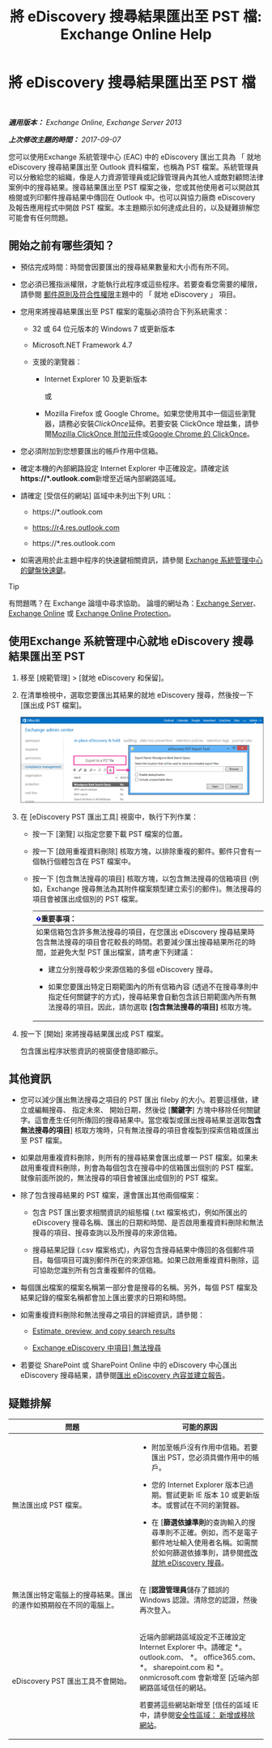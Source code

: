 ﻿---
title: '將 eDiscovery 搜尋結果匯出至 PST 檔: Exchange Online Help'
TOCTitle: 將 eDiscovery 搜尋結果匯出至 PST 檔
ms:assetid: bc47f5f9-d056-4b69-b669-ae65fad541c8
ms:mtpsurl: https://technet.microsoft.com/zh-tw/library/Dn440164(v=EXCHG.150)
ms:contentKeyID: 59637247
ms.date: 05/23/2018
mtps_version: v=EXCHG.150
ms.translationtype: MT
---

# 將 eDiscovery 搜尋結果匯出至 PST 檔

 

_**適用版本：** Exchange Online, Exchange Server 2013_

_**上次修改主題的時間：** 2017-09-07_

您可以使用Exchange 系統管理中心 (EAC) 中的 eDiscovery 匯出工具為 「 就地 eDiscovery 搜尋結果匯出至 Outlook 資料檔案，也稱為 PST 檔案。系統管理員可以分散給您的組織，像是人力資源管理員或記錄管理員內其他人或敵對顧問法律案例中的搜尋結果。搜尋結果匯出至 PST 檔案之後，您或其他使用者可以開啟其檢閱或列印郵件搜尋結果中傳回在 Outlook 中。也可以與協力廠商 eDiscovery 及報告應用程式中開啟 PST 檔案。本主題顯示如何達成此目的，以及疑難排解您可能會有任何問題。

## 開始之前有哪些須知？

  - 預估完成時間：時間會因要匯出的搜尋結果數量和大小而有所不同。

  - 您必須已獲指派權限，才能執行此程序或這些程序。若要查看您需要的權限，請參閱 [郵件原則及符合性權限](messaging-policy-and-compliance-permissions-exchange-2013-help.md)主題中的 「 就地 eDiscovery 」 項目。

  - 您用來將搜尋結果匯出至 PST 檔案的電腦必須符合下列系統需求：
    
      - 32 或 64 位元版本的 Windows 7 或更新版本
    
      - Microsoft.NET Framework 4.7
    
      - 支援的瀏覽器：
        
          - Internet Explorer 10 及更新版本
            
            或
        
          - Mozilla Firefox 或 Google Chrome。如果您使用其中一個這些瀏覽器，請務必安裝*ClickOnce*延伸。若要安裝 ClickOnce 增益集，請參閱[Mozilla ClickOnce 附加元件](https://addons.mozilla.org/en-us/firefox/search/?q=clickonce%26cat=1%2c0%26appver=%26platform=)或[Google Chrome 的 ClickOnce](https://chrome.google.com/webstore/search/clickonce?_category=extensions)。

  - 您必須附加到您想要匯出的帳戶作用中信箱。

  - 確定本機的內部網路設定 Internet Explorer 中正確設定。請確定該**https://\*.outlook.com**新增至近端內部網路區域。

  - 請確定 \[受信任的網站\] 區域中未列出下列 URL：
    
      - https://\*.outlook.com
    
      - https://r4.res.outlook.com
    
      - https://\*.res.outlook.com

  - 如需適用於此主題中程序的快速鍵相關資訊，請參閱 [Exchange 系統管理中心的鍵盤快速鍵](keyboard-shortcuts-in-the-exchange-admin-center-exchange-online-protection-help.md)。


> [!TIP]  
> 有問題嗎？在 Exchange 論壇中尋求協助。 論壇的網址為：<a href="https://go.microsoft.com/fwlink/p/?linkid=60612">Exchange Server</a>、 <a href="https://go.microsoft.com/fwlink/p/?linkid=267542">Exchange Online</a> 或 <a href="https://go.microsoft.com/fwlink/p/?linkid=285351">Exchange Online Protection</a>。




## 使用Exchange 系統管理中心就地 eDiscovery 搜尋結果匯出至 PST

1.  移至 \[規範管理\] \> \[就地 eDiscovery 和保留\]。

2.  在清單檢視中，選取您要匯出其結果的就地 eDiscovery 搜尋，然後按一下 \[匯出成 PST 檔案\]。
    
    ![匯出到 PST 檔案](images/Dn440164.1ebee2ac-89b3-49fa-b70c-a07c9a65f958(EXCHG.150).gif "匯出到 PST 檔案")  

3.  在 \[eDiscovery PST 匯出工具\] 視窗中，執行下列作業：
    
      - 按一下 \[瀏覽\] 以指定您要下載 PST 檔案的位置。
    
      - 按一下 \[啟用重複資料刪除\] 核取方塊，以排除重複的郵件。郵件只會有一個執行個體包含在 PST 檔案中。
    
      - 按一下 \[包含無法搜尋的項目\] 核取方塊，以包含無法搜尋的信箱項目 (例如，Exchange 搜尋無法為其附件檔案類型建立索引的郵件)。無法搜尋的項目會被匯出成個別的 PST 檔案。
        
        <table>
        <colgroup>
        <col style="width: 100%" />
        </colgroup>
        <thead>
        <tr class="header">
        <th><img src="images/Bb124558.important(EXCHG.150).gif" title="重要事項" alt="重要事項" />重要事項：</th>
        </tr>
        </thead>
        <tbody>
        <tr class="odd">
        <td>如果信箱包含許多無法搜尋的項目，在您匯出 eDiscovery 搜尋結果時包含無法搜尋的項目會花較長的時間。若要減少匯出搜尋結果所花的時間，並避免大型 PST 匯出檔案，請考慮下列建議：
        <ul>
        <li><p>建立分別搜尋較少來源信箱的多個 eDiscovery 搜尋。</p></li>
        <li><p>如果您要匯出特定日期範圍內的所有信箱內容 (透過不在搜尋準則中指定任何關鍵字的方式)，搜尋結果會自動包含該日期範圍內所有無法搜尋的項目。因此，請勿選取 <strong>[包含無法搜尋的項目]</strong> 核取方塊。</p></li>
        </ul></td>
        </tr>
        </tbody>
        </table>


4.  按一下 \[開始\] 來將搜尋結果匯出成 PST 檔案。
    
    包含匯出程序狀態資訊的視窗便會隨即顯示。

## 其他資訊

  - 您可以減少匯出無法搜尋之項目的 PST 匯出 fileby 的大小。若要這樣做，建立或編輯搜尋、 指定未來、 開始日期，然後從 \[**關鍵字**\] 方塊中移除任何關鍵字。這會產生任何所傳回的搜尋結果中。當您複製或匯出搜尋結果並選取**包含無法搜尋的項目**\] 核取方塊時，只有無法搜尋的項目會複製到探索信箱或匯出至 PST 檔案。

  - 如果啟用重複資料刪除，則所有的搜尋結果會匯出成單一 PST 檔案。如果未啟用重複資料刪除，則會為每個包含在搜尋中的信箱匯出個別的 PST 檔案。就像前面所說的，無法搜尋的項目會被匯出成個別的 PST 檔案。

  - 除了包含搜尋結果的 PST 檔案，還會匯出其他兩個檔案：
    
      - 包含 PST 匯出要求相關資訊的組態檔 (.txt 檔案格式)，例如所匯出的 eDiscovery 搜尋名稱、匯出的日期和時間、是否啟用重複資料刪除和無法搜尋的項目、搜尋查詢以及所搜尋的來源信箱。
    
      - 搜尋結果記錄 (.csv 檔案格式)，內容包含搜尋結果中傳回的各個郵件項目。每個項目可識別郵件所在的來源信箱。如果已啟用重複資料刪除，這可協助您識別所有包含重複郵件的信箱。

  - 每個匯出檔案的檔案名稱第一部分會是搜尋的名稱。另外，每個 PST 檔案及結果記錄的檔案名稱都會加上匯出要求的日期和時間。

  - 如需重複資料刪除和無法搜尋之項目的詳細資訊，請參閱：
    
      - [Estimate, preview, and copy search results](in-place-ediscovery-exchange-2013-help.md)
    
      - [Exchange eDiscovery 中項目\] 無法搜尋](unsearchable-items-in-exchange-ediscovery-exchange-2013-help.md)

  - 若要從 SharePoint 或 SharePoint Online 中的 eDiscovery 中心匯出 eDiscovery 搜尋結果，請參閱[匯出 eDiscovery 內容並建立報告](https://go.microsoft.com/fwlink/p/?linkid=324757)。

## 疑難排解


<table>
<colgroup>
<col style="width: 50%" />
<col style="width: 50%" />
</colgroup>
<thead>
<tr class="header">
<th>問題</th>
<th>可能的原因</th>
</tr>
</thead>
<tbody>
<tr class="odd">
<td><p>無法匯出成 PST 檔案。</p></td>
<td><ul>
<li><p>附加至帳戶沒有作用中信箱。若要匯出 PST，您必須具備作用中的帳戶。</p></li>
<li><p>您的 Internet Explorer 版本已過期。嘗試更新 IE 版本 10 或更新版本。或嘗試在不同的瀏覽器。</p></li>
<li><p>在 [<strong>篩選依據準則</strong>的查詢輸入的搜尋準則不正確。例如，而不是電子郵件地址輸入使用者名稱。如需關於如何篩選依據準則，請參閱<a href="modify-an-in-place-ediscovery-search-exchange-2013-help.md">修改就地 eDiscovery 搜尋</a>。</p></li>
</ul></td>
</tr>
<tr class="even">
<td><p>無法匯出特定電腦上的搜尋結果。匯出的運作如預期般在不同的電腦上。</p></td>
<td><p>在 [<strong>認證管理員</strong>儲存了錯誤的 Windows 認證。清除您的認證，然後再次登入。</p></td>
</tr>
<tr class="odd">
<td><p>eDiscovery PST 匯出工具不會開始。</p></td>
<td><p>近端內部網路區域設定不正確設定 Internet Explorer 中。請確定 *。 outlook.com、 *。 office365.com、 *。 sharepoint.com 和 *。 onmicrosoft.com 會新增至 [近端內部網路區域信任的網站。</p>
<p>若要將這些網站新增至 [信任的區域 IE 中，請參閱<a href="https://windows.microsoft.com/en-us/windows/security-zones-adding-removing-websites#1tc=windows-7">安全性區域： 新增或移除網站</a>。</p></td>
</tr>
</tbody>
</table>

